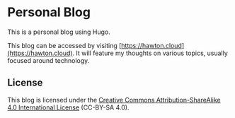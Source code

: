 # Personal Blog

This is a personal blog using Hugo.

This blog can be accessed by visiting [https://hawton.cloud](https://hawton.cloud). It will feature my thoughts on various topics, usually focused around technology.

## License

This blog is licensed under the [Creative Commons Attribution-ShareAlike 4.0 International License](https://creativecommons.org/licenses/by-sa/4.0/) (CC-BY-SA 4.0).
